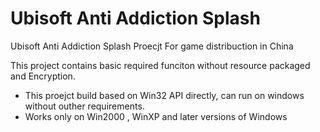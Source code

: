 # Ubisoft Anti Addiction Splash

Ubisoft Anti Addiction Splash Proecjt For game distribuction in China

This project contains basic required funciton without resource packaged and Encryption.

* This proejct build based on Win32 API directly, can run on windows without outher requirements.
* Works only on Win2000 , WinXP and later versions of Windows

